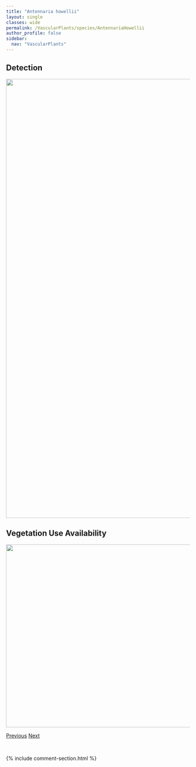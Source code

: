 ```yaml
---
title: "Antennaria howellii"
layout: single
classes: wide
permalink: /VascularPlants/species/AntennariaHowellii
author_profile: false
sidebar:
  nav: "VascularPlants"
---
```


<h2>Detection</h2>

<a href="https://drive.google.com/uc?export=view&id=1-URRtphERmau3mzPjkes8m9Su71zQiM3">
<img src="https://drive.google.com/uc?export=view&id=1-URRtphERmau3mzPjkes8m9Su71zQiM3" height = "1200" width = "800">
</a>


<h2>Vegetation Use Availability</h2>

<a href="https://drive.google.com/uc?export=view&id=1GtbN04H-Qv6aYqAam9Z28cxBUe8tcVBj">
<img src="https://drive.google.com/uc?export=view&id=1GtbN04H-Qv6aYqAam9Z28cxBUe8tcVBj" height = "500" width = "1000">
</a>


<a href="/DevelopmentWebsite/VascularPlants/species/AntennariaCorymbosa" class="pagination--pager" title="Antennaria corymbosa">Previous</a> <a href="/DevelopmentWebsite/VascularPlants/species/AntennariaLanata" class="pagination--pager" title="Antennaria lanata">Next</a>

<p>&nbsp;</p>

{% include comment-section.html %}
